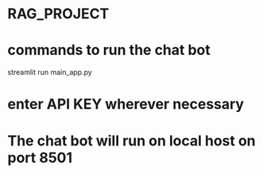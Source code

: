 # RAG_PROJECT
# commands to run the chat bot
streamlit run main_app.py

# enter API KEY wherever necessary
# The chat bot will run on local host on port 8501
